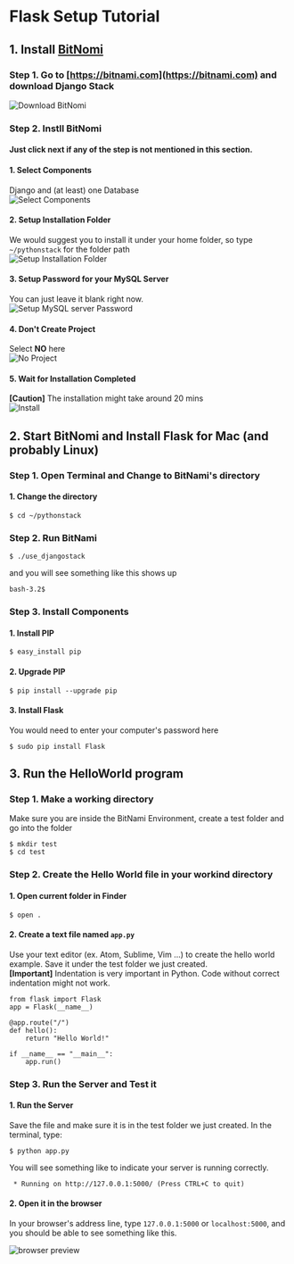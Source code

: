 # Flask Setup Tutorial

## 1. Install [BitNomi](https://bitnami.com/)
### Step 1. Go to [https://bitnami.com](https://bitnami.com) and download **Django Stack**
![Download BitNomi](./pics/download.png)

### Step 2. Instll BitNomi
#### Just click next if any of the step is not mentioned in this section.
#### 1. Select Components
Django and (at least) one Database  
![Select Components](./pics/components.png)
 
#### 2. Setup Installation Folder
We would suggest you to install it under your home folder, so type ```~/pythonstack``` for the folder path  
![Setup Installation Folder](./pics/folderpath.png)

#### 3. Setup Password for your MySQL Server
You can just leave it blank right now.  
![Setup MySQL server Password](./pics/sqlpass.png)

#### 4. Don't Create Project
Select **NO** here  
![No Project](./pics/noproject.png)

#### 5. Wait for Installation Completed
**[Caution]** The installation might take around 20 mins  
![Install](./pics/install.png)

## 2. Start BitNomi and Install Flask for Mac (and probably Linux)
### Step 1. Open Terminal and Change to BitNami's directory
#### 1. Change the directory

```
$ cd ~/pythonstack
```

### Step 2. Run BitNami

```
$ ./use_djangostack
```
and you will see something like this shows up

```
bash-3.2$
```

### Step 3. Install Components
#### 1. Install PIP

```
$ easy_install pip
```

#### 2. Upgrade PIP

```
$ pip install --upgrade pip
```

#### 3. Install Flask

You would need to enter your computer's password here

```
$ sudo pip install Flask
```

## 3. Run the HelloWorld program
### Step 1. Make a working directory
Make sure you are inside the BitNami Environment, create a test folder and go into the folder

```
$ mkdir test
$ cd test
```

### Step 2. Create the Hello World file in your workind directory

#### 1. Open current folder in Finder

```
$ open .
```

#### 2. Create a text file named ```app.py```
Use your text editor (ex. Atom, Sublime, Vim ...) to create the hello world example. Save it under the test folder we just created.  
**[Important]** Indentation is very important in Python. Code without correct indentation might not work.

```
from flask import Flask
app = Flask(__name__)

@app.route("/")
def hello():
    return "Hello World!"

if __name__ == "__main__":
    app.run()
```

### Step 3. Run the Server and Test it
#### 1. Run the Server
Save the file and make sure it is in the test folder we just created.
In the terminal, type:

```
$ python app.py
```

You will see something like to indicate your server is running correctly.

```
 * Running on http://127.0.0.1:5000/ (Press CTRL+C to quit)
```

#### 2. Open it in the browser
In your browser's address line, type ```127.0.0.1:5000``` or ```localhost:5000```, and you should be able to see something like this.

![browser preview](./pics/browser.png)